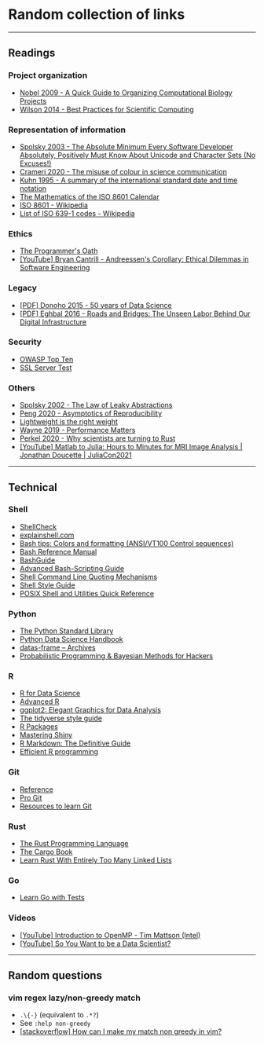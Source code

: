 # Random collection of links

<hr />

## Readings

### Project organization
- [Nobel 2009 - A Quick Guide to Organizing Computational Biology Projects](https://doi.org/10.1371/journal.pcbi.1000424)
- [Wilson 2014 - Best Practices for Scientific Computing](https://doi.org/10.1371/journal.pbio.1001745)

### Representation of information
- [Spolsky 2003 - The Absolute Minimum Every Software Developer Absolutely, Positively Must Know About Unicode and Character Sets (No Excuses!)](https://www.joelonsoftware.com/2003/10/08/the-absolute-minimum-every-software-developer-absolutely-positively-must-know-about-unicode-and-character-sets-no-excuses/)
- [Crameri 2020 - The misuse of colour in science communication](https://www.nature.com/articles/s41467-020-19160-7)
- [Kuhn 1995 - A summary of the international standard date and time notation](https://www.cl.cam.ac.uk/~mgk25/iso-time.html)
- [The Mathematics of the ISO 8601 Calendar](https://webspace.science.uu.nl/~gent0113/calendar/isocalendar.htm)
- [ISO 8601 - Wikipedia](https://en.wikipedia.org/wiki/ISO_8601)
- [List of ISO 639-1 codes - Wikipedia](https://en.wikipedia.org/wiki/List_of_ISO_639-1_codes)

### Ethics
- [The Programmer's Oath](https://blog.cleancoder.com/uncle-bob/2015/11/18/TheProgrammersOath.html)
- [[YouTube] Bryan Cantrill - Andreessen's Corollary: Ethical Dilemmas in Software Engineering](https://www.youtube.com/watch?v=0wtvQZijPzg)

### Legacy
- [[PDF] Donoho 2015 - 50 years of Data Science](https://courses.csail.mit.edu/18.337/2015/docs/50YearsDataScience.pdf)
- [[PDF] Eghbal 2016 - Roads and Bridges: The Unseen Labor Behind Our Digital Infrastructure](https://www.fordfoundation.org/media/2976/roads-and-bridges-the-unseen-labor-behind-our-digital-infrastructure.pdf)

### Security
- [OWASP Top Ten](https://owasp.org/www-project-top-ten/)
- [SSL Server Test](https://www.ssllabs.com/ssltest/)

### Others
- [Spolsky 2002 - The Law of Leaky Abstractions](https://www.joelonsoftware.com/2002/11/11/the-law-of-leaky-abstractions/)
- [Peng 2020 - Asymptotics of Reproducibility](https://simplystatistics.org/2020/04/30/asymptotics-of-reproducibility/)
- [Lightweight is the right weight](http://www.tinyverse.org/)
- [Wayne 2019 - Performance Matters](https://www.hillelwayne.com/post/performance-matters/)
- [Perkel 2020 - Why scientists are turning to Rust](https://www.nature.com/articles/d41586-020-03382-2)
- [[YouTube] Matlab to Julia: Hours to Minutes for MRI Image Analysis | Jonathan Doucette | JuliaCon2021](https://www.youtube.com/watch?v=6OxsK2R5VkA)

<hr />

## Technical

### Shell
- [ShellCheck](https://www.shellcheck.net/)
- [explainshell.com](https://explainshell.com/)
- [Bash tips: Colors and formatting (ANSI/VT100 Control sequences)](https://misc.flogisoft.com/bash/tip_colors_and_formatting)
- [Bash Reference Manual](http://www.gnu.org/savannah-checkouts/gnu/bash/manual/bash.html)
- [BashGuide](http://mywiki.wooledge.org/BashGuide)
- [Advanced Bash-Scripting Guide](http://www6.uniovi.es/LDP/LDP/abs/html/abs-guide.html)
- [Shell Command Line Quoting Mechanisms](http://teaching.idallen.com/cst8207/13w/notes/440_quotes.html)
- [Shell Style Guide](https://google.github.io/styleguide/shellguide.html)
- [POSIX Shell and Utilities Quick Reference](http://shellhaters.org/)

### Python
- [The Python Standard Library](https://docs.python.org/3/library/)
- [Python Data Science Handbook](https://jakevdp.github.io/PythonDataScienceHandbook/)
- [datas-frame – Archives](https://tomaugspurger.github.io/archives.html)
- [Probabilistic Programming & Bayesian Methods for Hackers](http://camdavidsonpilon.github.io/Probabilistic-Programming-and-Bayesian-Methods-for-Hackers/#contents)

### R
- [R for Data Science](https://r4ds.had.co.nz/index.html)
- [Advanced R](https://adv-r.hadley.nz/)
- [ggplot2: Elegant Graphics for Data Analysis](https://ggplot2-book.org/)
- [The tidyverse style guide](https://style.tidyverse.org/)
- [R Packages](https://r-pkgs.org/)
- [Mastering Shiny](https://mastering-shiny.org/)
- [R Markdown: The Definitive Guide](https://bookdown.org/yihui/rmarkdown/)
- [Efficient R programming](https://csgillespie.github.io/efficientR/)

### Git
- [Reference](https://www.git-scm.com/docs)
- [Pro Git](https://git-scm.com/book/en/v2)
- [Resources to learn Git](http://try.github.io/)

### Rust
- [The Rust Programming Language](https://doc.rust-lang.org/book/title-page.html)
- [The Cargo Book](https://doc.rust-lang.org/cargo/index.html)
- [Learn Rust With Entirely Too Many Linked Lists](https://rust-unofficial.github.io/too-many-lists/)

### Go
- [Learn Go with Tests](https://quii.gitbook.io/learn-go-with-tests/)

### Videos
- [[YouTube] Introduction to OpenMP - Tim Mattson (Intel)](https://www.youtube.com/playlist?list=PLLX-Q6B8xqZ8n8bwjGdzBJ25X2utwnoEG)
- [[YouTube] So You Want to be a Data Scientist?](https://www.youtube.com/watch?v=6VO_CTtGlnk)

<hr />

## Random questions

### vim regex lazy/non-greedy match

- `.\{-}` (equivalent to `.*?`)
- See `:help non-greedy`
- [[stackoverflow] How can I make my match non greedy in vim?](https://stackoverflow.com/a/1305957)
